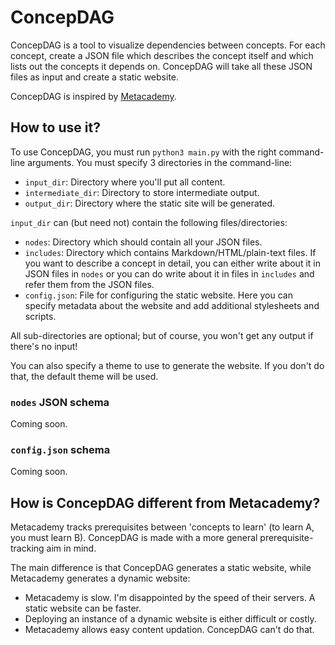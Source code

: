 # ConcepDAG

ConcepDAG is a tool to visualize dependencies between concepts.
For each concept, create a JSON file which describes the concept itself
and which lists out the concepts it depends on.
ConcepDAG will take all these JSON files as input and create a static website.

ConcepDAG is inspired by [Metacademy](https://metacademy.org/about).

## How to use it?

To use ConcepDAG, you must run `python3 main.py` with the right command-line arguments.
You must specify 3 directories in the command-line:

* `input_dir`: Directory where you'll put all content.
* `intermediate_dir`: Directory to store intermediate output.
* `output_dir`: Directory where the static site will be generated.

`input_dir` can (but need not) contain the following files/directories:

* `nodes`: Directory which should contain all your JSON files.
* `includes`: Directory which contains Markdown/HTML/plain-text files.
  If you want to describe a concept in detail, you can either write about it in JSON files in `nodes`
  or you can do write about it in files in `includes` and refer them from the JSON files.
* `config.json`: File for configuring the static website.
  Here you can specify metadata about the website and add additional stylesheets and scripts.

All sub-directories are optional; but of course, you won't get any output if there's no input!

You can also specify a theme to use to generate the website.
If you don't do that, the default theme will be used.

### `nodes` JSON schema

Coming soon.

### `config.json` schema

Coming soon.

## How is ConcepDAG different from Metacademy?

Metacademy tracks prerequisites between 'concepts to learn' (to learn A, you must learn B).
ConcepDAG is made with a more general prerequisite-tracking aim in mind.

The main difference is that ConcepDAG generates a static website,
while Metacademy generates a dynamic website:

* Metacademy is slow.
  I'm disappointed by the speed of their servers.
  A static website can be faster.
* Deploying an instance of a dynamic website is either difficult or costly.
* Metacademy allows easy content updation. ConcepDAG can't do that.
